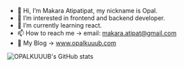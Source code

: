- 👋 Hi, I’m Makara Atipatipat, my nickname is Opal.
- 👀 I’m interested in frontend and backend developer.
- 🌱 I’m currently learning react.
- 📫 How to reach me -> email: makara.atipat@gmail.com
- 🧡 My Blog -> www.opalkuuub.com

<!---
OPALKUUUB/OPALKUUUB is a ✨ special ✨ repository because its `README.md` (this file) appears on your GitHub profile.
You can click the Preview link to take a look at your changes.
--->

<!-- https://github-readme-stats.vercel.app/api?username=OPALKUUUB&show_icons=true&theme=radical -->
![OPALKUUUB's GitHub stats](https://github-readme-stats.vercel.app/api?username=OPALKUUUB&show_icons=true&theme=radical)
